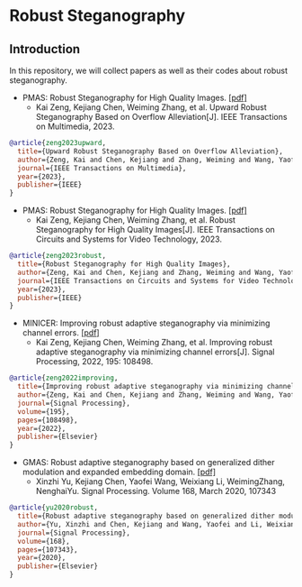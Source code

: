 # Robust Steganography 

## Introduction
In this repository, we will collect papers as well as their codes about robust steganography.

- PMAS: Robust Steganography for High Quality Images. [[pdf]](https://ieeexplore.ieee.org/document/10093140/)
   - Kai Zeng, Kejiang Chen, Weiming Zhang, et al. Upward Robust Steganography Based on Overflow Alleviation[J]. IEEE Transactions on Multimedia, 2023.
``` bibtex
@article{zeng2023upward,
  title={Upward Robust Steganography Based on Overflow Alleviation},
  author={Zeng, Kai and Chen, Kejiang and Zhang, Weiming and Wang, Yaofei},
  journal={IEEE Transactions on Multimedia},
  year={2023},
  publisher={IEEE}
}
```

- PMAS: Robust Steganography for High Quality Images. [[pdf]](https://ieeexplore.ieee.org/document/10057024/)
   - Kai Zeng, Kejiang Chen, Weiming Zhang, et al. Robust Steganography for High Quality Images[J]. IEEE Transactions on Circuits and Systems for Video Technology, 2023.

``` bibtex
@article{zeng2023robust,
  title={Robust Steganography for High Quality Images},
  author={Zeng, Kai and Chen, Kejiang and Zhang, Weiming and Wang, Yaofei and Yu, Nenghai},
  journal={IEEE Transactions on Circuits and Systems for Video Technology},
  year={2023},
  publisher={IEEE}
}
```


- MINICER: Improving robust adaptive steganography via minimizing channel errors. [[pdf]](https://www.sciencedirect.com/science/article/abs/pii/S0165168422000457) 
   - Kai Zeng, Kejiang Chen, Weiming Zhang, et al. Improving robust adaptive steganography via minimizing channel errors[J]. Signal Processing, 2022, 195: 108498.

``` bibtex
@article{zeng2022improving,
  title={Improving robust adaptive steganography via minimizing channel errors},
  author={Zeng, Kai and Chen, Kejiang and Zhang, Weiming and Wang, Yaofei and Yu, Nenghai},
  journal={Signal Processing},
  volume={195},
  pages={108498},
  year={2022},
  publisher={Elsevier}
}
```

- GMAS: Robust adaptive steganography based on generalized dither modulation and expanded embedding domain. [[pdf]](https://www.sciencedirect.com/science/article/abs/pii/S0165168419303962) 
  - Xinzhi Yu, Kejiang Chen, Yaofei Wang, Weixiang Li, WeimingZhang, NenghaiYu. Signal Processing. Volume 168, March 2020, 107343

``` bibtex
@article{yu2020robust,
  title={Robust adaptive steganography based on generalized dither modulation and expanded embedding domain},
  author={Yu, Xinzhi and Chen, Kejiang and Wang, Yaofei and Li, Weixiang and Zhang, Weiming and Yu, Nenghai},
  journal={Signal Processing},
  volume={168},
  pages={107343},
  year={2020},
  publisher={Elsevier}
}
```







